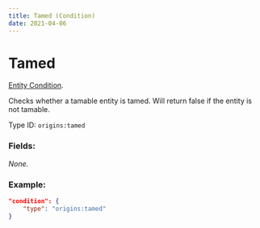 ```yaml
---
title: Tamed (Condition)
date: 2021-04-06
---
```

# Tamed

[Entity Condition](../entity_conditions.md).

Checks whether a tamable entity is tamed. Will return false if the entity is not tamable.

Type ID: `origins:tamed`

### Fields:

_None._

### Example:
```json
"condition": {
    "type": "origins:tamed"
}
```